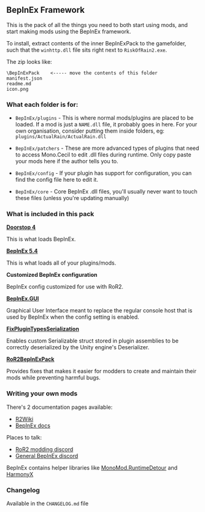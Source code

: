 ## BepInEx Framework

This is the pack of all the things you need to both start using mods, and start making mods using the BepInEx framework.

To install, extract contents of the inner BepInExPack to the gamefolder, such that the `winhttp.dll` file sits right next to `RiskOfRain2.exe`.

The zip looks like:

```
\BepInExPack    <----- move the contents of this folder
manifest.json
readme.md
icon.png
```

### What each folder is for:

-   `BepInEx/plugins` - This is where normal mods/plugins are placed to be loaded. If a mod is just a `NAME.dll` file, it probably goes in here. For your own organisation, consider putting them inside folders, eg: `plugins/ActualRain/ActualRain.dll`

-   `BepInEx/patchers` - These are more advanced types of plugins that need to access Mono.Cecil to edit .dll files during runtime. Only copy paste your mods here if the author tells you to.

-   `BepInEx/config` - If your plugin has support for configuration, you can find the config file here to edit it.

-   `BepInEx/core` - Core BepInEx .dll files, you'll usually never want to touch these files (unless you're updating manually)

### What is included in this pack

**[Doorstop 4](https://github.com/NeighTools/UnityDoorstop)**

This is what loads BepInEx.

**[BepInEx 5.4](https://github.com/BepInEx/BepInEx)**

This is what loads all of your plugins/mods.

**Customized BepInEx configuration**

BepInEx config customized for use with RoR2.

**[BepInEx.GUI](https://github.com/risk-of-thunder/BepInEx.GUI)**

Graphical User Interface meant to replace the regular console host that is used by BepInEx when the config setting is enabled.

**[FixPluginTypesSerialization](https://github.com/xiaoxiao921/FixPluginTypesSerialization)**

Enables custom Serializable struct stored in plugin assemblies to be correctly deserialized by the Unity engine's Deserializer.

**[RoR2BepInExPack](https://github.com/risk-of-thunder/RoR2BepInExPack)**

Provides fixes that makes it easier for modders to create and maintain their mods while preventing harmful bugs.

### Writing your own mods

There's 2 documentation pages available:

-   [R2Wiki](https://risk-of-thunder.github.io/R2Wiki/)
-   [BepInEx docs](https://docs.bepinex.dev/)

Places to talk:

-   [RoR2 modding discord](https://discord.gg/5MbXZvd)
-   [General BepInEx discord](https://discord.gg/MpFEDAg)

BepInEx contains helper libraries like [MonoMod.RuntimeDetour](https://github.com/MonoMod/MonoMod/blob/master/README-RuntimeDetour.md) and [HarmonyX](https://github.com/BepInEx/HarmonyX/wiki)

### Changelog

Available in the `CHANGELOG.md` file